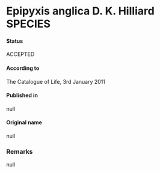 Epipyxis anglica D. K. Hilliard SPECIES
=======

#### Status
ACCEPTED

#### According to
The Catalogue of Life, 3rd January 2011

#### Published in
null

#### Original name
null

### Remarks
null